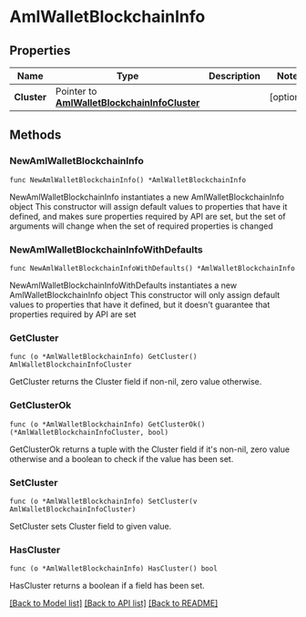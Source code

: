 # AmlWalletBlockchainInfo

## Properties

Name | Type | Description | Notes
------------ | ------------- | ------------- | -------------
**Cluster** | Pointer to [**AmlWalletBlockchainInfoCluster**](AmlWalletBlockchainInfoCluster.md) |  | [optional] 

## Methods

### NewAmlWalletBlockchainInfo

`func NewAmlWalletBlockchainInfo() *AmlWalletBlockchainInfo`

NewAmlWalletBlockchainInfo instantiates a new AmlWalletBlockchainInfo object
This constructor will assign default values to properties that have it defined,
and makes sure properties required by API are set, but the set of arguments
will change when the set of required properties is changed

### NewAmlWalletBlockchainInfoWithDefaults

`func NewAmlWalletBlockchainInfoWithDefaults() *AmlWalletBlockchainInfo`

NewAmlWalletBlockchainInfoWithDefaults instantiates a new AmlWalletBlockchainInfo object
This constructor will only assign default values to properties that have it defined,
but it doesn't guarantee that properties required by API are set

### GetCluster

`func (o *AmlWalletBlockchainInfo) GetCluster() AmlWalletBlockchainInfoCluster`

GetCluster returns the Cluster field if non-nil, zero value otherwise.

### GetClusterOk

`func (o *AmlWalletBlockchainInfo) GetClusterOk() (*AmlWalletBlockchainInfoCluster, bool)`

GetClusterOk returns a tuple with the Cluster field if it's non-nil, zero value otherwise
and a boolean to check if the value has been set.

### SetCluster

`func (o *AmlWalletBlockchainInfo) SetCluster(v AmlWalletBlockchainInfoCluster)`

SetCluster sets Cluster field to given value.

### HasCluster

`func (o *AmlWalletBlockchainInfo) HasCluster() bool`

HasCluster returns a boolean if a field has been set.


[[Back to Model list]](../README.md#documentation-for-models) [[Back to API list]](../README.md#documentation-for-api-endpoints) [[Back to README]](../README.md)


